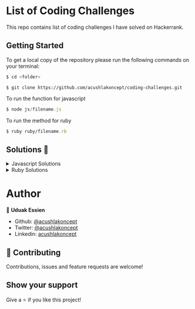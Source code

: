 # List of Coding Challenges 

This repo contains list of coding challenges I have solved on Hackerrank.

## Getting Started

To get a local copy of the repository please run the following commands on your terminal:

~~~bash
$ cd <folder>
~~~

~~~shell
$ git clone https://github.com/acushlakoncept/coding-challenges.git
~~~

To run the function for javascript

~~~javascript
$ node js/filename.js
~~~

To run the method for ruby

~~~ruby
$ ruby ruby/filename.rb
~~~

## Solutions 🙂 

<details markdown="block">
  <summary> Javascript Solutions </summary>

* [destroyer](https://github.com/acushlakoncept/coding-challenges/blob/master/js/destroyer.js)

* [reverseString](https://github.com/acushlakoncept/coding-challenges/blob/master/js/reverse_string.js)

* [translatePigLatin](https://github.com/acushlakoncept/coding-challenges/blob/master/js/translate_piglatin.js)

* [truncate_string](https://github.com/acushlakoncept/coding-challenges/blob/master/js/truncate_string.js)

* [convert_html](https://github.com/acushlakoncept/coding-challenges/blob/master/js/convert_html.js)

* [pair_element](https://github.com/acushlakoncept/coding-challenges/blob/master/js/pair_element.js)

* [sum_prime](https://github.com/acushlakoncept/coding-challenges/blob/master/js/sum_prime.js)

* [chunk_array](https://github.com/acushlakoncept/coding-challenges/blob/master/js/chunk_array.js)

* [getindex](https://github.com/acushlakoncept/coding-challenges/blob/master/js/getindex.js)

* [staircase](https://github.com/acushlakoncept/coding-challenges/blob/master/js/staircase.js)

* [birthday_cake_candles](https://github.com/acushlakoncept/coding-challenges/blob/master/js/birthday_cake_candles.js)






  </details>

<details markdown="block">
  <summary> Ruby Solutions </summary>

* [drawing_book](https://github.com/acushlakoncept/coding-challenges/blob/master/ruby/drawing_book.rb)

* [repeated_strings](https://github.com/acushlakoncept/coding-challenges/blob/master/ruby/repeated_strings.rb)


  </details>


# Author

👤 **Uduak Essien**

- Github: [@acushlakoncept](https://github.com/acushlakoncept/)
- Twitter: [@acushlakoncept](https://twitter.com/acushlakoncept)
- Linkedin: [acushlakoncept](https://www.linkedin.com/in/acushlakoncept/)

## 🤝 Contributing

Contributions, issues and feature requests are welcome!

## Show your support

Give a ⭐️ if you like this project!
